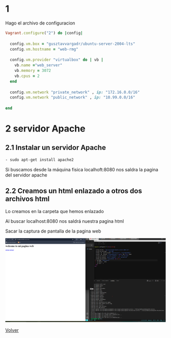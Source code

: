 # 1
Hago el archivo de configuracion
```ruby
Vagrant.configure("2") do |config|
 
  config.vm.box = "gusztavvargadr/ubuntu-server-2004-lts"
  config.vm.hostname = "web-rmg"

  config.vm.provider "virtualbox" do | vb |
    vb.name ="web_server"
    vb.memory = 3072
    vb.cpus = 2
  end
  
  config.vm.network "private_network" , ip: "172.16.0.0/16"
  config.vm.network "public_network" , ip: "10.99.0.0/16"

end
```
# 2 servidor Apache
## 2.1 Instalar un servidor Apache
```bash
- sudo apt-get install apache2
```
Si buscamos desde la máquina fisica localhoft:8080 nos saldra la pagina del
servidor apache

## 2.2 Creamos un html enlazado a otros dos archivos html

Lo creamos en la carpeta que hemos enlazado

Al buscar localhost:8080 nos saldrá nuestra pagina html

Sacar la captura de pantalla de la pagina web

![imagen](pagina%20html.png)

[Volver](../../index.md)